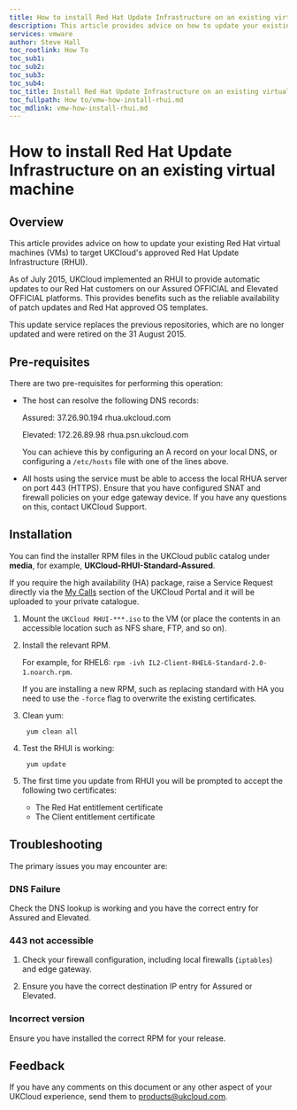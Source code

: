 ```yaml
---
title: How to install Red Hat Update Infrastructure on an existing virtual machine | UKCloud Ltd
description: This article provides advice on how to update your existing Red Hat virtual machines (VMs) to target UKCloud’s approved Red Hat Update Infrastructure (RHUI)
services: vmware
author: Steve Hall
toc_rootlink: How To
toc_sub1: 
toc_sub2:
toc_sub3:
toc_sub4:
toc_title: Install Red Hat Update Infrastructure on an existing virtual machine
toc_fullpath: How to/vmw-how-install-rhui.md
toc_mdlink: vmw-how-install-rhui.md
---
```


# How to install Red Hat Update Infrastructure on an existing virtual machine

## Overview

This article provides advice on how to update your existing Red Hat virtual machines (VMs) to target UKCloud's approved Red Hat Update Infrastructure (RHUI).

As of July 2015, UKCloud implemented an RHUI to provide automatic updates to our Red Hat customers on our Assured OFFICIAL and Elevated OFFICIAL platforms. This provides benefits such as the reliable availability of patch updates and Red Hat approved OS templates.

This update service replaces the previous repositories, which are no longer updated and were retired on the 31 August 2015.

## Pre-requisites

There are two pre-requisites for performing this operation:

- The host can resolve the following DNS records:

    Assured: 37.26.90.194 rhua.ukcloud.com

    Elevated: 172.26.89.98 rhua.psn.ukcloud.com

    You can achieve this by configuring an A record on your local DNS, or configuring a `/etc/hosts` file with one of the lines above.

-  All hosts using the service must be able to access the local RHUA server on port 443 (HTTPS). Ensure that you have configured SNAT and firewall policies on your edge gateway device. If you have any questions on this, contact UKCloud Support.

## Installation

You can find the installer RPM files in the UKCloud public catalog under **media**, for example, **UKCloud-RHUI-Standard-Assured**.

If you require the high availability (HA) package, raise a Service Request directly via the [My Calls](https://portal.ukcloud.com/support/my_calls) section of the UKCloud Portal and it will be uploaded to your private catalogue.

1. Mount the `UKCloud RHUI-***.iso` to the VM (or place the contents in an accessible location such as NFS share, FTP, and so on).

2. Install the relevant RPM.

    For example, for RHEL6: `rpm -ivh IL2-Client-RHEL6-Standard-2.0-1.noarch.rpm`.

    If you are installing a new RPM, such as replacing standard with HA you need to use the `-force` flag to overwrite the existing certificates.

3. Clean yum:

        yum clean all

4. Test the RHUI is working:

        yum update

5. The first time you update from RHUI you will be prompted to accept the following two certificates:

    - The Red Hat entitlement certificate
    - The Client entitlement certificate

## Troubleshooting

The primary issues you may encounter are:

### DNS Failure

Check the DNS lookup is working and you have the correct entry for Assured and Elevated.

### 443 not accessible

1. Check your firewall configuration, including local firewalls (`iptables`) and edge gateway.

2. Ensure you have the correct destination IP entry for Assured or Elevated.

### Incorrect version

Ensure you have installed the correct RPM for your release.

## Feedback

If you have any comments on this document or any other aspect of your UKCloud experience, send them to <products@ukcloud.com>.